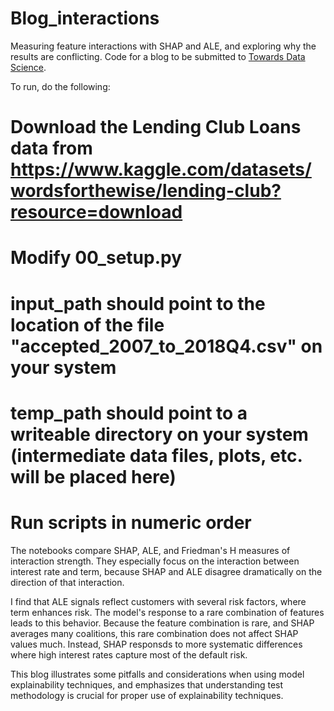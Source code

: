 # Blog_interactions

Measuring feature interactions with SHAP and ALE, and exploring why the results are conflicting.  Code for a blog to be submitted to [Towards Data Science](https://towardsdatascience.com).

To run, do the following:

#  Download the Lending Club Loans data from https://www.kaggle.com/datasets/wordsforthewise/lending-club?resource=download
#  Modify 00_setup.py
  # input_path should point to the location of the file "accepted_2007_to_2018Q4.csv" on your system
  # temp_path should point to a writeable directory on your system (intermediate data files, plots, etc. will be placed here)
# Run scripts in numeric order

The notebooks compare SHAP, ALE, and Friedman's H measures of interaction strength.  They especially focus on the interaction between interest rate and term, because SHAP and ALE disagree dramatically on the direction of that interaction.  

I find that ALE signals reflect customers with several risk factors, where term enhances risk.  The model's response to a rare combination of features leads to this behavior.  Because the feature combination is rare, and SHAP averages many coalitions, this rare combination does not affect SHAP values much.  Instead, SHAP responsds to more systematic differences where high interest rates capture most of the default risk.

This blog illustrates some pitfalls and considerations when using model explainability techniques, and emphasizes that understanding test methodology is crucial for proper use of explainability techniques.